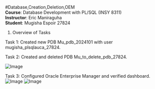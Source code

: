 #Database,Creation,Deletion,OEM  
**Course**: Database Development with PL/SQL (INSY 8311)  
**Instructor**: Eric Maniraguha  
**Student**: Mugisha Espoir 27824 


1. Overview of Tasks

Task 1: Created new PDB Mu_pdb_2024101 with user mugisha_plsqlauca_27824.


Task 2: Created and deleted PDB Mu_to_delete_pdb_27824.

![Image](https://github.com/user-attachments/assets/c7f0c514-31d4-4389-8ba7-9db89c12ca63)


Task 3: Configured Oracle Enterprise Manager and verified dashboard.
![Image](https://github.com/user-attachments/assets/414e6ea7-8a1e-43e3-ad5c-eb7c85e4a3f9)
![Image](https://github.com/user-attachments/assets/aec0c737-877d-476d-8451-14c37fc7ea29)

